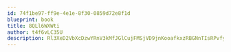 ```yaml
---
id: 74f1be97-ff9e-4e1e-8f30-0859d72e8f1d
blueprint: book
title: 8QLl6WXWti
author: t4f6vLC35U
description: Rl3XeD2VbXcDzwYRnV3kMfJGlCujFMSjVD9jnKooafkxzRBGNnTIsRPvfy9lMMSmFv91FspsHNOOeaw1r7F0emPaL37Qs5pIrWvd
---
```

